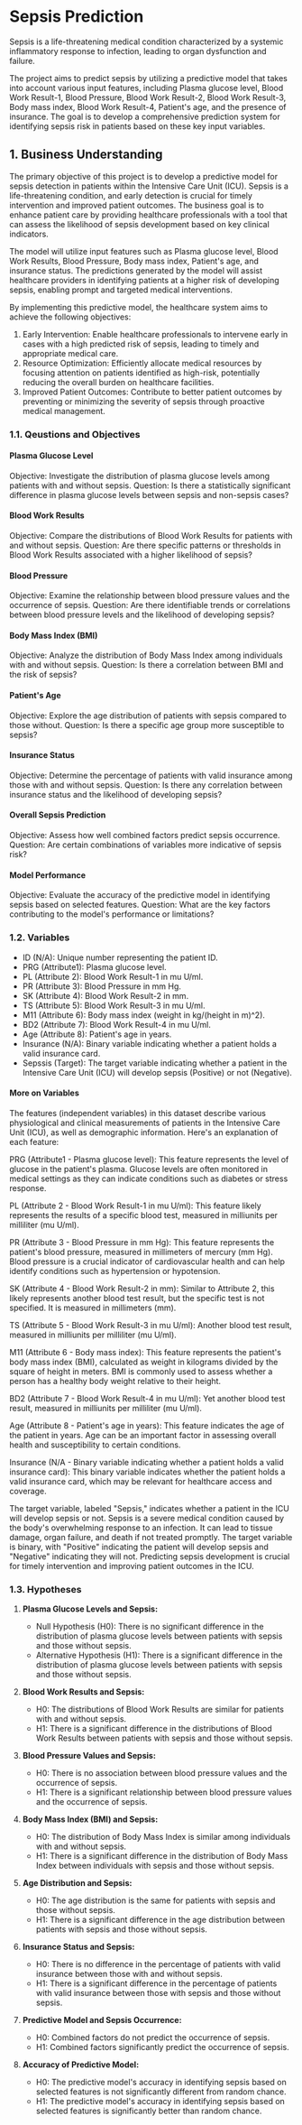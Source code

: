 # Sepsis Prediction 
Sepsis is a life-threatening medical condition characterized by a systemic inflammatory response to infection, leading to organ dysfunction and failure.

The project aims to predict sepsis by utilizing a predictive model that takes into account various input features, including Plasma glucose level, Blood Work Result-1, Blood Pressure, Blood Work Result-2, Blood Work Result-3, Body mass index, Blood Work Result-4, Patient's age, and the presence of insurance. The goal is to develop a comprehensive prediction system for identifying sepsis risk in patients based on these key input variables.

## 1. Business Understanding

The primary objective of this project is to develop a predictive model for sepsis detection in patients within the Intensive Care Unit (ICU). Sepsis is a life-threatening condition, and early detection is crucial for timely intervention and improved patient outcomes. The business goal is to enhance patient care by providing healthcare professionals with a tool that can assess the likelihood of sepsis development based on key clinical indicators.  

The model will utilize input features such as Plasma glucose level, Blood Work Results, Blood Pressure, Body mass index, Patient's age, and insurance status. The predictions generated by the model will assist healthcare providers in identifying patients at a higher risk of developing sepsis, enabling prompt and targeted medical interventions.

By implementing this predictive model, the healthcare system aims to achieve the following objectives:

1) Early Intervention: Enable healthcare professionals to intervene early in cases with a high predicted risk of sepsis, leading to timely and appropriate medical care.
2) Resource Optimization: Efficiently allocate medical resources by focusing attention on patients identified as high-risk, potentially reducing the overall burden on healthcare facilities.
3) Improved Patient Outcomes: Contribute to better patient outcomes by preventing or minimizing the severity of sepsis through proactive medical management.

### 1.1. Qeustions and Objectives

#### Plasma Glucose Level

Objective: Investigate the distribution of plasma glucose levels among patients with and without sepsis.
Question: Is there a statistically significant difference in plasma glucose levels between sepsis and non-sepsis cases?

#### Blood Work Results

Objective: Compare the distributions of Blood Work Results for patients with and without sepsis.
Question: Are there specific patterns or thresholds in Blood Work Results associated with a higher likelihood of sepsis?

#### Blood Pressure

Objective: Examine the relationship between blood pressure values and the occurrence of sepsis.
Question: Are there identifiable trends or correlations between blood pressure levels and the likelihood of developing sepsis?

#### Body Mass Index (BMI)

Objective: Analyze the distribution of Body Mass Index among individuals with and without sepsis.
Question: Is there a correlation between BMI and the risk of sepsis?

#### Patient's Age

Objective: Explore the age distribution of patients with sepsis compared to those without.
Question: Is there a specific age group more susceptible to sepsis?

#### Insurance Status

Objective: Determine the percentage of patients with valid insurance among those with and without sepsis.
Question: Is there any correlation between insurance status and the likelihood of developing sepsis?

#### Overall Sepsis Prediction

Objective: Assess how well combined factors predict sepsis occurrence.
Question: Are certain combinations of variables more indicative of sepsis risk?

#### Model Performance

Objective: Evaluate the accuracy of the predictive model in identifying sepsis based on selected features.
Question: What are the key factors contributing to the model's performance or limitations?

### 1.2. Variables 

- ID (N/A): Unique number representing the patient ID.
- PRG (Attribute1): Plasma glucose level.
- PL (Attribute 2): Blood Work Result-1 in mu U/ml.
- PR (Attribute 3): Blood Pressure in mm Hg.
- SK (Attribute 4): Blood Work Result-2 in mm.
- TS (Attribute 5): Blood Work Result-3 in mu U/ml.
- M11 (Attribute 6): Body mass index (weight in kg/(height in m)^2).
- BD2 (Attribute 7): Blood Work Result-4 in mu U/ml.
- Age (Attribute 8): Patient's age in years.
- Insurance (N/A): Binary variable indicating whether a patient holds a valid insurance card.
- Sepssis (Target): The target variable indicating whether a patient in the Intensive Care Unit (ICU) will develop sepsis (Positive) or not (Negative).

#### More on Variables

The features (independent variables) in this dataset describe various physiological and clinical measurements of patients in the Intensive Care Unit (ICU), as well as demographic information. Here's an explanation of each feature:

PRG (Attribute1 - Plasma glucose level): This feature represents the level of glucose in the patient's plasma. Glucose levels are often monitored in medical settings as they can indicate conditions such as diabetes or stress response.

PL (Attribute 2 - Blood Work Result-1 in mu U/ml): This feature likely represents the results of a specific blood test, measured in milliunits per milliliter (mu U/ml).

PR (Attribute 3 - Blood Pressure in mm Hg): This feature represents the patient's blood pressure, measured in millimeters of mercury (mm Hg). Blood pressure is a crucial indicator of cardiovascular health and can help identify conditions such as hypertension or hypotension.

SK (Attribute 4 - Blood Work Result-2 in mm): Similar to Attribute 2, this likely represents another blood test result, but the specific test is not specified. It is measured in millimeters (mm).

TS (Attribute 5 - Blood Work Result-3 in mu U/ml): Another blood test result, measured in milliunits per milliliter (mu U/ml).

M11 (Attribute 6 - Body mass index): This feature represents the patient's body mass index (BMI), calculated as weight in kilograms divided by the square of height in meters. BMI is commonly used to assess whether a person has a healthy body weight relative to their height.

BD2 (Attribute 7 - Blood Work Result-4 in mu U/ml): Yet another blood test result, measured in milliunits per milliliter (mu U/ml).

Age (Attribute 8 - Patient's age in years): This feature indicates the age of the patient in years. Age can be an important factor in assessing overall health and susceptibility to certain conditions.

Insurance (N/A - Binary variable indicating whether a patient holds a valid insurance card): This binary variable indicates whether the patient holds a valid insurance card, which may be relevant for healthcare access and coverage.

The target variable, labeled "Sepsis," indicates whether a patient in the ICU will develop sepsis or not. Sepsis is a severe medical condition caused by the body's overwhelming response to an infection. It can lead to tissue damage, organ failure, and death if not treated promptly. The target variable is binary, with "Positive" indicating the patient will develop sepsis and "Negative" indicating they will not. Predicting sepsis development is crucial for timely intervention and improving patient outcomes in the ICU.

### 1.3. Hypotheses

1. **Plasma Glucose Levels and Sepsis:**
   - Null Hypothesis (H0): There is no significant difference in the distribution of plasma glucose levels between patients with sepsis and those without sepsis.
   - Alternative Hypothesis (H1): There is a significant difference in the distribution of plasma glucose levels between patients with sepsis and those without sepsis.

2. **Blood Work Results and Sepsis:**
   - H0: The distributions of Blood Work Results are similar for patients with and without sepsis.
   - H1: There is a significant difference in the distributions of Blood Work Results between patients with sepsis and those without sepsis.

3. **Blood Pressure Values and Sepsis:**
   - H0: There is no association between blood pressure values and the occurrence of sepsis.
   - H1: There is a significant relationship between blood pressure values and the occurrence of sepsis.

4. **Body Mass Index (BMI) and Sepsis:**
   - H0: The distribution of Body Mass Index is similar among individuals with and without sepsis.
   - H1: There is a significant difference in the distribution of Body Mass Index between individuals with sepsis and those without sepsis.

5. **Age Distribution and Sepsis:**
   - H0: The age distribution is the same for patients with sepsis and those without sepsis.
   - H1: There is a significant difference in the age distribution between patients with sepsis and those without sepsis.

6. **Insurance Status and Sepsis:**
   - H0: There is no difference in the percentage of patients with valid insurance between those with and without sepsis.
   - H1: There is a significant difference in the percentage of patients with valid insurance between those with sepsis and those without sepsis.

7. **Predictive Model and Sepsis Occurrence:**
   - H0: Combined factors do not predict the occurrence of sepsis.
   - H1: Combined factors significantly predict the occurrence of sepsis.

8. **Accuracy of Predictive Model:**
   - H0: The predictive model's accuracy in identifying sepsis based on selected features is not significantly different from random chance.
   - H1: The predictive model's accuracy in identifying sepsis based on selected features is significantly better than random chance.
   